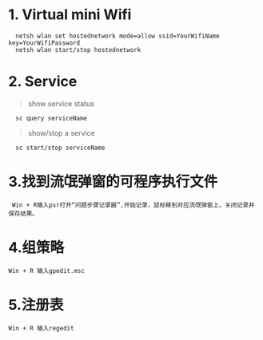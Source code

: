 # 1. Virtual mini Wifi
```
  netsh wlan set hostednetwork mode=allow ssid=YourWifiName key=YourWifiPassword
  netsh wlan start/stop hostednetwork
```
# 2. Service
> show service status
```
  sc query serviceName
```
> show/stop a service
```
  sc start/stop serviceName
```

# 3.找到流氓弹窗的可程序执行文件

```
 Win + R输入psr打开“问题步骤记录器”,开始记录，鼠标移到对应流氓弹窗上，关闭记录并保存结果。
```

# 4.组策略
```
Win + R 输入gpedit.msc
```

# 5.注册表
```
Win + R 输入regedit
```
